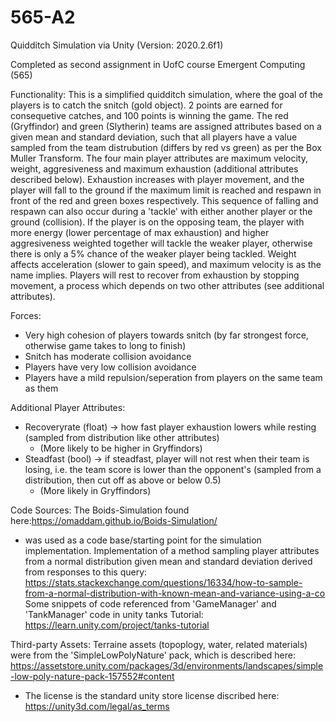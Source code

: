 # 565-A2
Quidditch Simulation via Unity (Version: 2020.2.6f1)

Completed as second assignment in UofC course Emergent Computing (565)

Functionality:
This is a simplified quidditch simulation, where the goal of the players is to catch the snitch (gold object). 2 points are earned for consequetive catches, and 100 points is winning the game. The red (Gryffindor) and green (Slytherin) teams are assigned attributes based on a given mean and standard deviation, such that all players have a value sampled from the team distrubution (differs by red vs green) as per the Box Muller Transform. The four main player attributes are maximum velocity, weight, aggresiveness and maximum exhaustion (additional attributes described below). Exhaustion increases with player movement, and the player will fall to the ground if the maximum limit is reached and respawn in front of the red and green boxes respectively. This sequence of falling and respawn can also occur during a 'tackle' with either another player or the ground (collision). If the player is on the opposing team, the player with more energy (lower percentage of max exhaustion) and higher aggresiveness weighted together will tackle the weaker player, otherwise there is only a 5% chance of the weaker player being tackled. Weight affects acceleration (slower to gain speed), and maximum velocity is as the name implies. Players will rest to recover from exhaustion by stopping movement, a process which depends on two other attributes (see additional attributes).

Forces:
- Very high cohesion of players towards snitch (by far strongest force, otherwise game takes to long to finish)
- Snitch has moderate collision avoidance
- Players have very low collision avoidance
- Players have a mild repulsion/seperation from players on the same team as them

Additional Player Attributes:
- Recoveryrate (float) -> how fast player exhaustion lowers while resting (sampled from distribution like other attributes)
	- (More likely to be higher in Gryffindors)
- Steadfast (bool) -> if steadfast, player will not rest when their team is losing, i.e. the team score is lower than the opponent's (sampled from a distribution, then cut off as above or below 0.5)
	- (More likely in Gryffindors)

Code Sources:
The Boids-Simulation found here:https://omaddam.github.io/Boids-Simulation/
- was used as a code base/starting point for the simulation implementation.
Implementation of a method sampling player attributes from a normal distribution given mean and standard deviation derived from responses to this query: https://stats.stackexchange.com/questions/16334/how-to-sample-from-a-normal-distribution-with-known-mean-and-variance-using-a-co
Some snippets of code referenced from 'GameManager' and 'TankManager' code in unity tanks Tutorial: https://learn.unity.com/project/tanks-tutorial

Third-party Assets:
Terraine assets (topoplogy, water, related materials) were from the 'SimpleLowPolyNature' pack, which is described here: https://assetstore.unity.com/packages/3d/environments/landscapes/simple-low-poly-nature-pack-157552#content
- The license is the standard unity store license discribed here: https://unity3d.com/legal/as_terms

